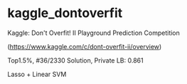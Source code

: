 # kaggle_dontoverfit
Kaggle: Don't Overfit! II Playground Prediction Competition 

(https://www.kaggle.com/c/dont-overfit-ii/overview)

Top1.5%, #36/2330 Solution, Private LB: 0.861


Lasso + Linear SVM
